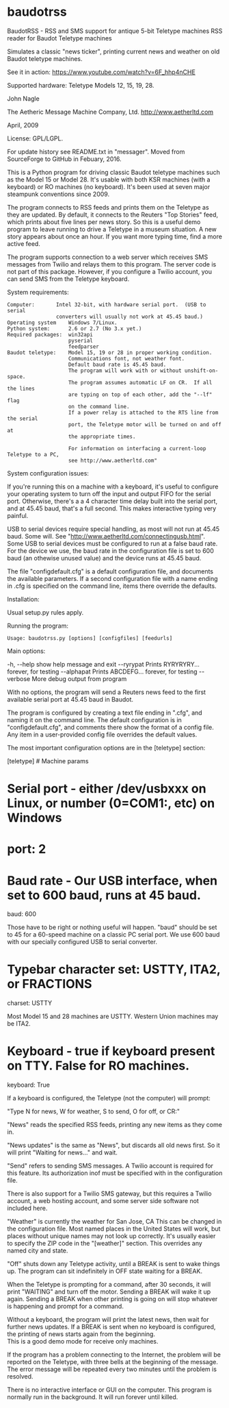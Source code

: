 # baudotrss
BaudotRSS - RSS and SMS support for antique 5-bit Teletype machines
RSS reader for Baudot Teletype machines

Simulates a classic "news ticker", printing current news and weather on old Baudot teletype machines. 

See it in action: https://www.youtube.com/watch?v=6F_hhp4nCHE
 

Supported hardware: Teletype Models 12, 15, 19, 28.

John Nagle

The Aetheric Message Machine Company, Ltd. http://www.aetherltd.com

April, 2009

License: GPL/LGPL.

For update history see README.txt in "messager".
Moved from SourceForge to GitHub in Febuary, 2016.


This is a Python program for driving classic Baudot teletype machines such as
the Model 15 or Model 28.  It's usable with both KSR machines (with a keyboard)
or RO machines (no keyboard).  It's been used at seven major steampunk conventions since
2009.

The program connects to RSS feeds and prints them on the Teletype as they are updated.
By default, it connects to the Reuters "Top Stories" feed, which prints about five
lines per news story.  So this is a useful demo program to leave running to drive
a Teletype in a museum situation.  A new story appears about once an hour.  If you
want more typing time, find a more active feed. 

The program supports connection to a web server which receives SMS messages from
Twilio and relays them to this program.  The server code is not part of this package.
However, if you configure a Twilio account, you can send SMS from the Teletype keyboard.

System requirements:

	Computer:		Intel 32-bit, with hardware serial port.  (USB to serial
                    converters will usually not work at 45.45 baud.)
	Operating system	Windows 7/Linux. 						
	Python system:		2.6 or 2.7 (No 3.x yet.)
	Required packages:	win32api
						pyserial
						feedparser
	Baudot teletype:	Model 15, 19 or 28 in proper working condition.
						Communications font, not weather font.
						Default baud rate is 45.45 baud.
						The program will work with or without unshift-on-space. 
						The program assumes automatic LF on CR.  If all the lines
						are typing on top of each other, add the "--lf" flag
						on the command line. 
						If a power relay is attached to the RTS line from the serial
						port, the Teletype motor will be turned on and off at
						the appropriate times.   
						
						For information on interfacing a current-loop Teletype to a PC,
						see http://www.aetherltd.com"			

System configuration issues:

If you're running this on a machine with a keyboard, it's useful to configure
your operating system to turn off the input and output FIFO for the serial port. Otherwise,
there's a a 4 character time delay built into the serial port, and at 45.45 baud,
that's a full second. This makes interactive typing very painful.

USB to serial devices require special handling, as most will not run at 45.45 baud.
Some will.  See "http://www.aetherltd.com/connectingusb.html".  Some USB to
serial devices must be configured to run at a false baud rate.  For the device
we use, the baud rate in the configuration file is set to 600 baud (an othewise
unused value) and the device runs at 45.45 baud.  
 
The file "configdefault.cfg" is a default configuration file, and documents the
available parameters.  If a second configuration file with a name ending in .cfg
is specified on the command line, items there override the defaults.

Installation:
	
Usual setup.py rules apply.

Running the program:

    Usage: baudotrss.py [options] [configfiles] [feedurls]

Main options:

  -h, --help            show help message and exit
  --ryrypat             Prints RYRYRYRY... forever, for testing
  --alphapat            Prints ABCDEFG... forever, for testing
  --verbose             More debug output from program

With no options, the program will send a Reuters news feed to the
first available serial port at 45.45 baud in Baudot.
  
The program is configured by creating a text file ending in ".cfg",
and naming it on the command line.  The default configuration is
in "configdefault.cfg", and comments there show the format of a
config file.  Any item in a user-provided config file overrides the
default values. 

The most important configuration options are in the [teletype] section:

   [teletype]                  # Machine params
   #   Serial port - either /dev/usbxxx on Linux, or number (0=COM1:, etc) on Windows
   # port: 2
   #   Baud rate - Our USB interface, when set to 600 baud, runs at 45 baud.
   baud: 600

Those have to be right or nothing useful will happen.  "baud" should
be set to 45 for a 60-speed machine on a classic PC serial port.
We use 600 baud with our specially configured USB to serial converter.

   #    Typebar character set: USTTY, ITA2, or FRACTIONS 
   charset: USTTY

Most Model 15 and 28 machines are USTTY.  Western Union machines
may be ITA2. 

   #   Keyboard - true if keyboard present on TTY.  False for RO machines.
   keyboard: True    
 
If a keyboard is configured, the Teletype (not the computer) will prompt:

"Type N for news, W for weather, S to send, O for off, or CR:"

"News" reads the specified RSS feeds, printing any new items as they come in.

"News updates" is the same as "News", but discards all old news first.
So it will print "Waiting for news..." and wait.

"Send" refers to sending SMS messages.  A Twilio account is
required for this feature.  Its authorization inof must be specified with
in the configuration file.

There is also support for a Twilio SMS gateway, but this requires 
a Twilio account, a web hosting account, and some server side software
not included here.  

"Weather" is currently the weather for San Jose, CA
This can be changed in the configuration file.  Most named
places in the United States will work, but places without
unique names may not look up correctly.  It's usually easier
to specify the ZIP code in the "[weather]" section.  This
overrides any named city and state. 

"Off" shuts down any Teletype activity, until a BREAK is sent
to wake things up.  The program can sit indefinitely in OFF state
waiting for a BREAK.  

When the Teletype is prompting for a command, after 30 seconds, it
will print "WAITING" and turn off the motor.  Sending a BREAK will wake
it up again. Sending a BREAK when other printing is going on will
stop whatever is happening and prompt for a command.

Without a keyboard, the program will print the latest news, then
wait for further news updates.  If a BREAK is sent when no keyboard is 
configured, the printing of news starts again from the beginning.  
This is a good demo mode for receive only machines. 

If the program has a problem connecting to the Internet, the
problem will be reported on the Teletype, with three bells at
the beginning of the message.  The error message will be repeated
every two minutes until the problem is resolved.   

There is no interactive interface or GUI on the computer.  This program
is normally run in the background.  It will run forever until killed.

